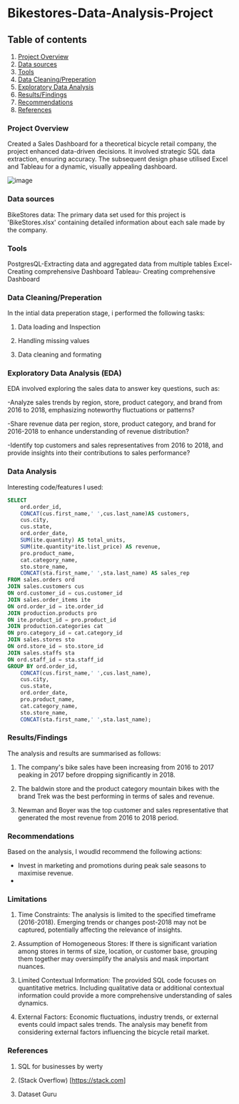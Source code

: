 # Bikestores-Data-Analysis-Project

## Table of contents
1. [Project Overview](Project-Overview)
2. [Data sources](Data-sources)
3. [Tools](Tools)
4. [Data Cleaning/Preperation](Data-Cleaning/Preperation)
5. [Exploratory Data Analysis](Exploratory-Data-Analysis)
6. [Results/Findings](Results/Findings)
7. [Recommendations](Recommendations)
8. [References](References)
   
### Project Overview 
Created a Sales Dashboard for a theoretical bicycle retail company, the project enhanced data-driven decisions. It involved strategic SQL data extraction, ensuring accuracy. The subsequent design phase utilised Excel and Tableau for a dynamic, visually appealing dashboard.

![image](https://github.com/Ashir-Bashir/Bikestores-Data-Analysis-Project/assets/152665079/857993e9-09e6-4548-a7a9-2ed8be67195c)



### Data sources
BikeStores data: The primary data set used for this project is 'BikeStores.xlsx' containing detailed information about each sale made by the company.
### Tools
PostgresQL-Extracting data and aggregated data from multiple tables
Excel- Creating comprehensive Dashboard
Tableau- Creating comprehensive Dashboard
### Data Cleaning/Preperation
In the intial data preperation stage, i performed the following tasks:

1. Data loading and Inspection

2. Handling missing values

3. Data cleaning and formating

### Exploratory Data Analysis (EDA)
EDA involved exploring the sales data to answer key questions, such as:

-Analyze sales trends by region, store, product category, and brand from 2016 to 2018, emphasizing noteworthy fluctuations or patterns?

-Share revenue data per region, store, product category, and brand for 2016-2018 to enhance understanding of revenue distribution?

-Identify top customers and sales representatives from 2016 to 2018, and provide insights into their contributions to sales performance?

### Data Analysis
Interesting code/features I used: 

```sql
SELECT
	ord.order_id,
	CONCAT(cus.first_name,' ',cus.last_name)AS customers,
	cus.city,
	cus.state,
	ord.order_date,
	SUM(ite.quantity) AS total_units,
	SUM(ite.quantity*ite.list_price) AS revenue,
	pro.product_name, 
	cat.category_name,
	sto.store_name,
	CONCAT(sta.first_name,' ',sta.last_name) AS sales_rep
FROM sales.orders ord
JOIN sales.customers cus
ON ord.customer_id = cus.customer_id
JOIN sales.order_items ite
ON ord.order_id = ite.order_id
JOIN production.products pro
ON ite.product_id = pro.product_id
JOIN production.categories cat
ON pro.category_id = cat.category_id
JOIN sales.stores sto
ON ord.store_id = sto.store_id
JOIN sales.staffs sta
ON ord.staff_id = sta.staff_id
GROUP BY ord.order_id,
	CONCAT(cus.first_name,' ',cus.last_name),
	cus.city,
	cus.state,
	ord.order_date,
	pro.product_name,
	cat.category_name,
	sto.store_name,
	CONCAT(sta.first_name,' ',sta.last_name);
```
### Results/Findings
The analysis and results are summarised as follows:
1. The company's bike sales have been increasing from 2016 to 2017 peaking in 2017 before dropping significantly in 2018.

2. The baldwin store and the product category mountain bikes with the brand Trek was the best performing in terms of sales and revenue.

3. Newman and Boyer was the top customer and sales representative that generated the most revenue from 2016 to 2018 period.

### Recommendations
Based on the analysis, I woudld recommend the following actions:

- Invest in marketing and promotions during peak sale seasons to maximise revenue.
- 

### Limitations

1.	Time Constraints:
The analysis is limited to the specified timeframe (2016-2018). Emerging trends or changes post-2018 may not be captured, potentially affecting the relevance of insights.

2.	Assumption of Homogeneous Stores:
	If there is significant variation among stores in terms of size, location, or customer base, grouping them together may oversimplify the analysis and mask important nuances.

3.	Limited Contextual Information:
The provided SQL code focuses on quantitative metrics. Including qualitative data or additional contextual information could provide a more comprehensive understanding of sales dynamics.

4.	External Factors:
Economic fluctuations, industry trends, or external events could impact sales trends. The analysis may benefit from considering external factors influencing the bicycle retail market.

### References
1. SQL for businesses by werty

2. (Stack Overflow) [https://stack.com]

3. Dataset Guru




